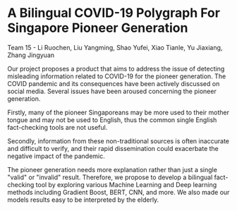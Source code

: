 # A Bilingual COVID-19 Polygraph For Singapore Pioneer Generation
Team 15 - Li Ruochen, Liu Yangming, Shao Yufei, Xiao Tianle, Yu Jiaxiang, Zhang Jingyuan

Our project proposes a product that aims to address the issue of detecting misleading information related to COVID-19 for the pioneer generation. The COVID pandemic and its consequences have been actively discussed on social media. Several issues have been aroused concerning the pioneer generation.

Firstly, many of the pioneer Singaporeans may be more used to their mother tongue and may not be used to English, thus the common single English fact-checking tools are not useful.

Secondly, information from these non-traditional sources is often inaccurate and difficult to verify, and their rapid dissemination could exacerbate the negative impact of the pandemic.

The pioneer generation needs more explanation rather than just a single "valid" or "invalid" result. Therefore, we propose to develop a bilingual fact-checking tool by exploring various Machine Learning and Deep learning methods including Gradient Boost, BERT, CNN, and more. We also made our models results easy to be interpreted by the elderly.
